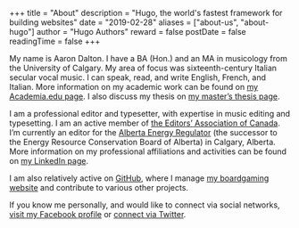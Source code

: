 +++
title = "About"
description = "Hugo, the world's fastest framework for building websites"
date = "2019-02-28"
aliases = ["about-us", "about-hugo"]
author = "Hugo Authors"
reward = false
postDate = false
readingTime = false
+++

My name is Aaron Dalton. I have a BA (Hon.) and an MA in musicology from the University of Calgary. My area of focus was sixteenth-century Italian secular vocal music. I can speak, read, and write English, French, and Italian. More information on my academic work can be found on [my Academia.edu page](http://ucalgary.academia.edu/AaronDalton). I also discuss my thesis on [my master’s thesis page]().

I am a professional editor and typesetter, with expertise in music editing and typesetting. I am an active member of [the Editors’ Association of Canada](http://editors.ca/). I’m currently an editor for the [Alberta Energy Regulator](http://www.aer.ca/) (the successor to the Energy Resource Conservation Board of Alberta) in Calgary, Alberta. More information on my professional affiliations and activities can be found on [my LinkedIn page](http://ca.linkedin.com/in/acdalton).

I am also relatively active on [GitHub](https://github.com/Perlkonig), where I manage [my boardgaming website](https://www.abstractplay.com/) and contribute to various other projects.

If you know me personally, and would like to connect via social networks, [visit my Facebook profile](http://www.facebook.com/aaron.dalton.ca) or [connect via Twitter](http://twitter.com/#!/perlkonig).